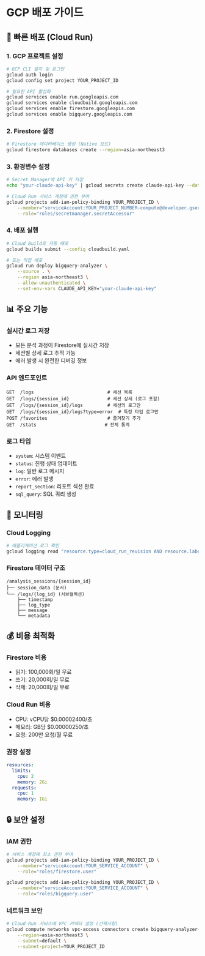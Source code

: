 # GCP 배포 가이드

## 🚀 빠른 배포 (Cloud Run)

### 1. GCP 프로젝트 설정
```bash
# GCP CLI 설치 및 로그인
gcloud auth login
gcloud config set project YOUR_PROJECT_ID

# 필요한 API 활성화
gcloud services enable run.googleapis.com
gcloud services enable cloudbuild.googleapis.com
gcloud services enable firestore.googleapis.com
gcloud services enable bigquery.googleapis.com
```

### 2. Firestore 설정
```bash
# Firestore 데이터베이스 생성 (Native 모드)
gcloud firestore databases create --region=asia-northeast3
```

### 3. 환경변수 설정
```bash
# Secret Manager에 API 키 저장
echo "your-claude-api-key" | gcloud secrets create claude-api-key --data-file=-

# Cloud Run 서비스 계정에 권한 부여
gcloud projects add-iam-policy-binding YOUR_PROJECT_ID \
    --member="serviceAccount:YOUR_PROJECT_NUMBER-compute@developer.gserviceaccount.com" \
    --role="roles/secretmanager.secretAccessor"
```

### 4. 배포 실행
```bash
# Cloud Build로 자동 배포
gcloud builds submit --config cloudbuild.yaml

# 또는 직접 배포
gcloud run deploy bigquery-analyzer \
    --source . \
    --region asia-northeast3 \
    --allow-unauthenticated \
    --set-env-vars CLAUDE_API_KEY="your-claude-api-key"
```

## 📊 주요 기능

### 실시간 로그 저장
- 모든 분석 과정이 Firestore에 실시간 저장
- 세션별 상세 로그 추적 가능
- 에러 발생 시 완전한 디버깅 정보

### API 엔드포인트
```
GET  /logs                           # 세션 목록
GET  /logs/{session_id}              # 세션 상세 (로그 포함)
GET  /logs/{session_id}/logs         # 세션의 로그만
GET  /logs/{session_id}/logs?type=error  # 특정 타입 로그만
POST /favorites                      # 즐겨찾기 추가
GET  /stats                         # 전체 통계
```

### 로그 타입
- `system`: 시스템 이벤트
- `status`: 진행 상태 업데이트  
- `log`: 일반 로그 메시지
- `error`: 에러 발생
- `report_section`: 리포트 섹션 완료
- `sql_query`: SQL 쿼리 생성

## 🔧 모니터링

### Cloud Logging
```bash
# 애플리케이션 로그 확인
gcloud logging read "resource.type=cloud_run_revision AND resource.labels.service_name=bigquery-analyzer"
```

### Firestore 데이터 구조
```
/analysis_sessions/{session_id}
├── session_data (문서)
└── /logs/{log_id} (서브컬렉션)
    ├── timestamp
    ├── log_type  
    ├── message
    └── metadata
```

## 💰 비용 최적화

### Firestore 비용
- 읽기: 100,000회/일 무료
- 쓰기: 20,000회/일 무료
- 삭제: 20,000회/일 무료

### Cloud Run 비용
- CPU: vCPU당 $0.00002400/초
- 메모리: GB당 $0.00000250/초
- 요청: 200만 요청/월 무료

### 권장 설정
```yaml
resources:
  limits:
    cpu: 2
    memory: 2Gi
  requests:
    cpu: 1
    memory: 1Gi
```

## 🔒 보안 설정

### IAM 권한
```bash
# 서비스 계정에 최소 권한 부여
gcloud projects add-iam-policy-binding YOUR_PROJECT_ID \
    --member="serviceAccount:YOUR_SERVICE_ACCOUNT" \
    --role="roles/firestore.user"

gcloud projects add-iam-policy-binding YOUR_PROJECT_ID \
    --member="serviceAccount:YOUR_SERVICE_ACCOUNT" \
    --role="roles/bigquery.user"
```

### 네트워크 보안
```bash
# Cloud Run 서비스에 VPC 커넥터 설정 (선택사항)
gcloud compute networks vpc-access connectors create bigquery-analyzer-connector \
    --region=asia-northeast3 \
    --subnet=default \
    --subnet-project=YOUR_PROJECT_ID
```
